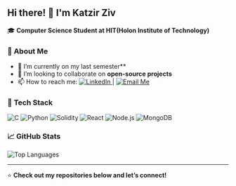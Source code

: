 ## Hi there! 👋 I'm Katzir Ziv  

🎓 **Computer Science Student at HIT(Holon Institute of Technology)**  

### 🚀 **About Me**
- 🔭 I’m currently on my last semester**
- 👯 I’m looking to collaborate on **open-source projects**
- 📫 How to reach me: <a href="https://www.linkedin.com/in/ziv-katzir/" target="_blank">
  <img src="https://img.shields.io/badge/LinkedIn-0A66C2?style=flat&logo=linkedin&logoColor=white" alt="LinkedIn" />
</a> | <a href="mailto:katzirziv@example.com">
  <img src="https://img.shields.io/badge/Email-D14836?style=flat&logo=gmail&logoColor=white" alt="Email Me"/>
</a>

### 🔨 **Tech Stack**
![C](https://img.shields.io/badge/C-00599C?style=flat&logo=c&logoColor=white)
![Python](https://img.shields.io/badge/Python-3776AB?style=flat&logo=python&logoColor=white)
![Solidity](https://img.shields.io/badge/Solidity-363636?style=flat&logo=solidity&logoColor=white)
![React](https://img.shields.io/badge/React-61DAFB?style=flat&logo=react&logoColor=white)
![Node.js](https://img.shields.io/badge/Node.js-339933?style=flat&logo=node.js&logoColor=white)
![MongoDB](https://img.shields.io/badge/MongoDB-4EA94B?style=flat&logo=mongodb&logoColor=white)

### 📈 **GitHub Stats**
![Top Languages](https://github-readme-stats.vercel.app/api/top-langs/?username=KatzirZiv&layout=compact&theme=tokyonight)

---

⭐️ **Check out my repositories below and let’s connect!**
